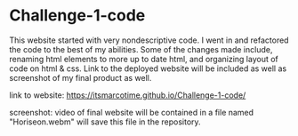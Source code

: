 # Challenge-1-code

This website started with very nondescriptive code. I went in and refactored the code to the best of my abilities. Some of the changes made include, renaming html elements to more up to date html, and organizing layout of code on html & css. Link to the deployed website will be included as well as screenshot of my final product as well. 

link to website:
https://itsmarcotime.github.io/Challenge-1-code/


screenshot:
video of final website will be contained in a file named "Horiseon.webm" will save this file in the repository. 